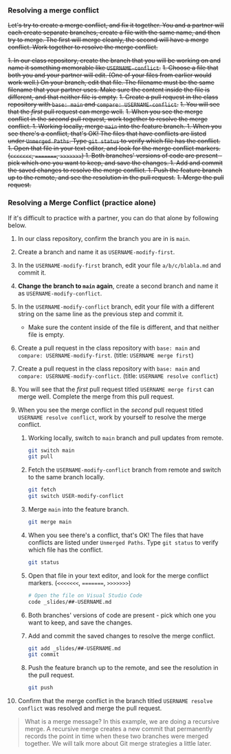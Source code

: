 ### Resolving a merge conflict

~~Let's try to create a merge conflict, and fix it together. You and a partner will each create separate branches, create a file with the same name, and then try to merge. The first will merge cleanly, the second will have a merge conflict. Work together to resolve the merge conflict.~~

~~1. In our class repository, create the branch that you will be working on and name it something memorable like `USERNAME-conflict`.~~
~~1. Choose a file that both you and your partner will edit. (One of your files from earlier would work well.) On your branch, edit that file. The filename must be the same filename that your partner uses. Make sure the content inside the file is different, and that neither file is empty.~~
~~1. Create a pull request in the class repository with `base: main` and `compare: USERNAME-conflict`.~~
~~1. You will see that the _first_ pull request can merge well.~~
~~1. When you see the merge conflict in the _second_ pull request, work together to resolve the merge conflict.
    1. Working locally, merge `main` into the feature branch.
    1. When you see there's a conflict, that's OK! The files that have conflicts are listed under `Unmerged Paths`. Type `git status` to verify which file has the conflict.
    1. Open that file in your text editor, and look for the merge conflict markers. (`<<<<<<<`, `=======`, `>>>>>>>`)
    1. Both branches' versions of code are present - pick which one you want to keep, and save the changes.
    1. Add and commit the saved changes to resolve the merge conflict.
    1. Push the feature branch up to the remote, and see the resolution in the pull request.~~
~~1. Merge the pull request.~~

### Resolving a Merge Conflict (practice alone)

If it's difficult to practice with a partner, you can do that alone by following below.

1. In our class repository, confirm the branch you are in is `main`.
1. Create a branch and name it as `USERNAME-modify-first`.
1. In the `USERNAME-modify-first` branch, edit your file `a/b/c/blabla.md` and commit it.
1. **Change the branch to `main` again**, create a second branch and name it as `USERNAME-modify-conflict`.
1. In the `USERNAME-modify-conflict` branch, edit your file with a different string on the same line as the previous step and commit it.
   - Make sure the content inside of the file is different, and that neither file is empty.
1. Create a pull request in the class repository with `base: main` and `compare: USERNAME-modify-first`. (title: `USERNAME merge first`)
1. Create a pull request in the class repository with `base: main` and `compare: USERNAME-modify-conflict`. (title: `USERNAME resolve conflict`)
1. You will see that the _first_ pull request titled `USERNAME merge first` can merge well. Complete the merge from this pull request.
1. When you see the merge conflict in the _second_ pull request titled `USERNAME resolve conflict`, work by yourself to resolve the merge conflict.
   1. Working locally, switch to `main` branch and pull updates from remote.

      ```sh
      git switch main
      git pull
      ```

   1. Fetch the `USERNAME-modify-conflict` branch from remote and switch to the same branch locally.

      ```sh
      git fetch
      git switch USER-modify-conflict
      ```

   1. Merge `main` into the feature branch.

      ```sh
      git merge main
      ```

   1. When you see there's a conflict, that's OK! The files that have conflicts are listed under `Unmerged Paths`. Type `git status` to verify which file has the conflict.

      ```sh
      git status
      ```

   1. Open that file in your text editor, and look for the merge conflict markers. (`<<<<<<<`, `=======`, `>>>>>>>`)

      ```sh
      # Open the file on Visual Studio Code
      code _slides/##-USERNAME.md
      ```

   1. Both branches' versions of code are present - pick which one you want to keep, and save the changes.
   1. Add and commit the saved changes to resolve the merge conflict.

      ```sh
      git add _slides/##-USERNAME.md
      git commit
      ```

   1. Push the feature branch up to the remote, and see the resolution in the pull request.

      ```sh
      git push
      ```

1. Confirm that the merge conflict in the branch titled `USERNAME resolve conflict` was resolved and merge the pull request.

> What is a merge message? In this example, we are doing a recursive merge. A recursive merge creates a new commit that permanently records the point in time when these two branches were merged together. We will talk more about Git merge strategies a little later.
